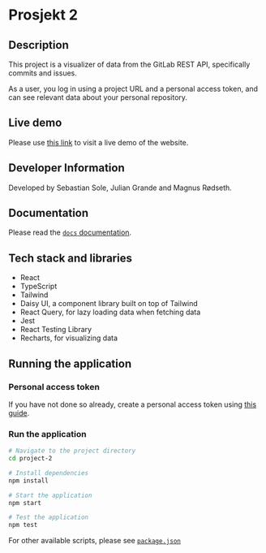 # Prosjekt 2

## Description

This project is a visualizer of data from the GitLab REST API, specifically commits and issues.

As a user, you log in using a project URL and a personal access token, and can see relevant data about your personal repository.

## Live demo

Please use [this link](http://it2810-11.idi.ntnu.no/project2) to visit a live demo of the website.

## Developer Information

Developed by Sebastian Sole, Julian Grande and Magnus Rødseth.

## Documentation

Please read the [`docs` documentation](/docs/README.md).

## Tech stack and libraries

- React
- TypeScript
- Tailwind
- Daisy UI, a component library built on top of Tailwind
- React Query, for lazy loading data when fetching data
- Jest
- React Testing Library
- Recharts, for visualizing data

## Running the application

### Personal access token

If you have not done so already, create a personal access token using [this guide](https://docs.gitlab.com/ee/user/profile/personal_access_tokens.html#create-a-personal-access-token).

### Run the application

```sh
# Navigate to the project directory
cd project-2

# Install dependencies
npm install

# Start the application
npm start

# Test the application
npm test
```

For other available scripts, please see [`package.json`](package.json)
